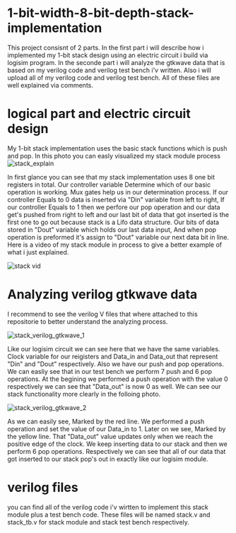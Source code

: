 # 1-bit-width-8-bit-depth-stack-implementation

This project consisnt of 2 parts. 
In the first part i will describe how i implemented my 1-bit stack design using an electric circuit i build via logisim program.
In the seconde part i will analyze the gtkwave data that is based on my verilog code and verilog test bench i'v written.
Also i will upload all of my verilog code and verilog test bench. All of these files are well explained via comments.

# logical part and electric circuit design
My 1-bit stack implementation uses the basic stack functions which is push and pop. 
In this photo you can easly visualized my stack module process 
![stack_explain](https://user-images.githubusercontent.com/43711624/135645845-5016d237-bed0-453d-8a91-08b509ce3cfb.png)

In first glance you can see that my stack implementation uses 8 one bit registers in total. Our controller variable Determine which of our basic operation is working. Mux gates help us in our determination process. If our controller Equals to 0 data is inserted via "Din" variable from left to right, If our controller Equals to 1 then we perfore our pop operation and our data get's pushed from right to left and our last bit of data that got inserted is the first one to go out because stack is a Lifo data structure. Our bits of data stored in "Dout" variable which holds our last data input, And when pop operation is preformed it's assign to "Dout" variable our next data bit in line.
Here is a video of my stack module in process to give a better example of what i just explained.

![stack vid](https://user-images.githubusercontent.com/43711624/135649966-13037c77-5ef8-4030-b010-5c1add473b8f.gif)

# Analyzing verilog gtkwave data
I recommend to see the verilog V files that where attached to this repositorie to better understand the analyzing process.

![stack_verilog_gtkwave_1](https://user-images.githubusercontent.com/43711624/135651647-69eb81c4-98b5-4b81-b5ef-95e3f6fe04e4.png)

Like our logisim circuit we can see here that we have the same variables. Clock variable for our reigisters and Data_in and Data_out that represent "Din" and "Dout" respectively. Also we have our push and pop operations. We can easliy see that in our test bench we perform 7 push and 6 pop operations. At the begining we performed a push operation with the value 0 respectively we can see that "Data_out" is now 0 as well. We can see our stack functionality more clearly in the folloing photo.

![stack_verilog_gtkwave_2](https://user-images.githubusercontent.com/43711624/135652962-1353f2d4-e46e-4d2b-b52c-b110eebf9d51.png)

As we can easily see, Marked by the red line. We performed a push operation and set the value of our Data_in to 1. Later on we see, Marked by the yellow line. That "Data_out" value updates only when we reach the positive edge of the clock. We keep inserting data to our stack and then we perform 6 pop operations. Respectively we can see that all of our data that got inserted to our stack pop's out in exactly like our logisim module.

# verilog files

you can find all of the verilog code i'v wirtten to implement this stack module plus a test bench code. These files will be named stack.v and stack_tb.v for stack module and stack test bench respectively.
